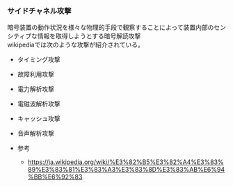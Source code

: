 ### サイドチャネル攻撃
暗号装置の動作状況を様々な物理的手段で観察することによって装置内部のセンシティブな情報を取得しようとする暗号解読攻撃  
wikipediaでは次のような攻撃が紹介されている。
- タイミング攻撃
- 故障利用攻撃
- 電力解析攻撃
- 電磁波解析攻撃
- キャッシュ攻撃
- 音声解析攻撃

- 参考
  - https://ja.wikipedia.org/wiki/%E3%82%B5%E3%82%A4%E3%83%89%E3%83%81%E3%83%A3%E3%83%8D%E3%83%AB%E6%94%BB%E6%92%83
